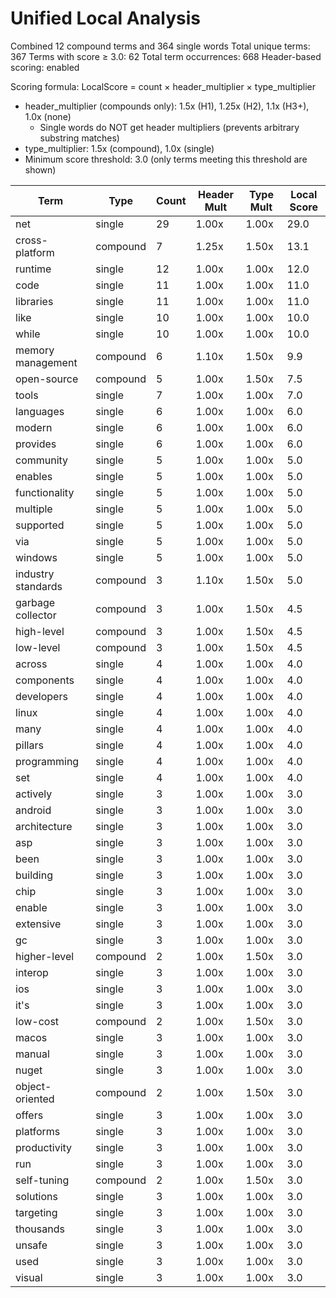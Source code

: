 # Unified Local Analysis

Combined 12 compound terms and 364 single words
Total unique terms: 367
Terms with score ≥ 3.0: 62
Total term occurrences: 668
Header-based scoring: enabled

Scoring formula: LocalScore = count × header_multiplier × type_multiplier
- header_multiplier (compounds only): 1.5x (H1), 1.25x (H2), 1.1x (H3+), 1.0x (none)
  - Single words do NOT get header multipliers (prevents arbitrary substring matches)
- type_multiplier: 1.5x (compound), 1.0x (single)
- Minimum score threshold: 3.0 (only terms meeting this threshold are shown)

| Term | Type | Count | Header Mult | Type Mult | Local Score |
|------|------|-------|-------------|-----------|-------------|
| net | single | 29 | 1.00x | 1.00x | 29.0 |
| cross-platform | compound | 7 | 1.25x | 1.50x | 13.1 |
| runtime | single | 12 | 1.00x | 1.00x | 12.0 |
| code | single | 11 | 1.00x | 1.00x | 11.0 |
| libraries | single | 11 | 1.00x | 1.00x | 11.0 |
| like | single | 10 | 1.00x | 1.00x | 10.0 |
| while | single | 10 | 1.00x | 1.00x | 10.0 |
| memory management | compound | 6 | 1.10x | 1.50x | 9.9 |
| open-source | compound | 5 | 1.00x | 1.50x | 7.5 |
| tools | single | 7 | 1.00x | 1.00x | 7.0 |
| languages | single | 6 | 1.00x | 1.00x | 6.0 |
| modern | single | 6 | 1.00x | 1.00x | 6.0 |
| provides | single | 6 | 1.00x | 1.00x | 6.0 |
| community | single | 5 | 1.00x | 1.00x | 5.0 |
| enables | single | 5 | 1.00x | 1.00x | 5.0 |
| functionality | single | 5 | 1.00x | 1.00x | 5.0 |
| multiple | single | 5 | 1.00x | 1.00x | 5.0 |
| supported | single | 5 | 1.00x | 1.00x | 5.0 |
| via | single | 5 | 1.00x | 1.00x | 5.0 |
| windows | single | 5 | 1.00x | 1.00x | 5.0 |
| industry standards | compound | 3 | 1.10x | 1.50x | 5.0 |
| garbage collector | compound | 3 | 1.00x | 1.50x | 4.5 |
| high-level | compound | 3 | 1.00x | 1.50x | 4.5 |
| low-level | compound | 3 | 1.00x | 1.50x | 4.5 |
| across | single | 4 | 1.00x | 1.00x | 4.0 |
| components | single | 4 | 1.00x | 1.00x | 4.0 |
| developers | single | 4 | 1.00x | 1.00x | 4.0 |
| linux | single | 4 | 1.00x | 1.00x | 4.0 |
| many | single | 4 | 1.00x | 1.00x | 4.0 |
| pillars | single | 4 | 1.00x | 1.00x | 4.0 |
| programming | single | 4 | 1.00x | 1.00x | 4.0 |
| set | single | 4 | 1.00x | 1.00x | 4.0 |
| actively | single | 3 | 1.00x | 1.00x | 3.0 |
| android | single | 3 | 1.00x | 1.00x | 3.0 |
| architecture | single | 3 | 1.00x | 1.00x | 3.0 |
| asp | single | 3 | 1.00x | 1.00x | 3.0 |
| been | single | 3 | 1.00x | 1.00x | 3.0 |
| building | single | 3 | 1.00x | 1.00x | 3.0 |
| chip | single | 3 | 1.00x | 1.00x | 3.0 |
| enable | single | 3 | 1.00x | 1.00x | 3.0 |
| extensive | single | 3 | 1.00x | 1.00x | 3.0 |
| gc | single | 3 | 1.00x | 1.00x | 3.0 |
| higher-level | compound | 2 | 1.00x | 1.50x | 3.0 |
| interop | single | 3 | 1.00x | 1.00x | 3.0 |
| ios | single | 3 | 1.00x | 1.00x | 3.0 |
| it's | single | 3 | 1.00x | 1.00x | 3.0 |
| low-cost | compound | 2 | 1.00x | 1.50x | 3.0 |
| macos | single | 3 | 1.00x | 1.00x | 3.0 |
| manual | single | 3 | 1.00x | 1.00x | 3.0 |
| nuget | single | 3 | 1.00x | 1.00x | 3.0 |
| object-oriented | compound | 2 | 1.00x | 1.50x | 3.0 |
| offers | single | 3 | 1.00x | 1.00x | 3.0 |
| platforms | single | 3 | 1.00x | 1.00x | 3.0 |
| productivity | single | 3 | 1.00x | 1.00x | 3.0 |
| run | single | 3 | 1.00x | 1.00x | 3.0 |
| self-tuning | compound | 2 | 1.00x | 1.50x | 3.0 |
| solutions | single | 3 | 1.00x | 1.00x | 3.0 |
| targeting | single | 3 | 1.00x | 1.00x | 3.0 |
| thousands | single | 3 | 1.00x | 1.00x | 3.0 |
| unsafe | single | 3 | 1.00x | 1.00x | 3.0 |
| used | single | 3 | 1.00x | 1.00x | 3.0 |
| visual | single | 3 | 1.00x | 1.00x | 3.0 |
